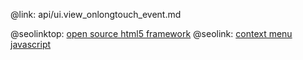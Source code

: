@link: api/ui.view_onlongtouch_event.md

@seolinktop: [open source html5 framework](https://webix.com)
@seolink: [context menu javascript](https://webix.com/widget/contextmenu/)